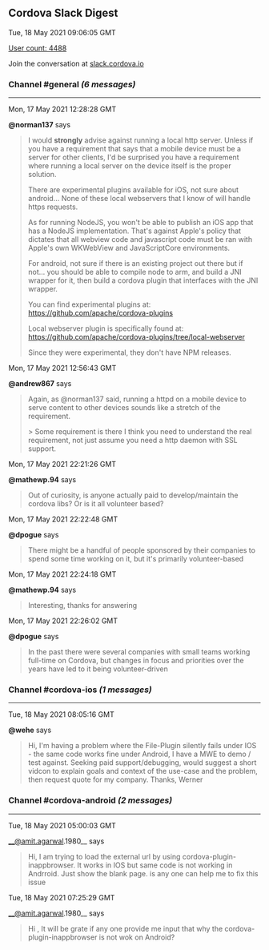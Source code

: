 ## Cordova Slack Digest
Tue, 18 May 2021 09:06:05 GMT

[User count: 4488](https://cordova.slack.com/)


Join the conversation at [slack.cordova.io](http://slack.cordova.io/)

### __Channel #general__ _(6 messages)_
---

Mon, 17 May 2021 12:28:28 GMT

__@norman137__ says 
> I would **strongly** advise against running a local http server. Unless if you have a requirement that says that a mobile device must be a server for other clients, I'd be surprised you have a requirement where running a local server on the device itself is the proper solution.
> 
> There are experimental plugins available for iOS, not sure about android... None of these local webservers that I know of will handle https requests.
> 
> As for running NodeJS, you won't be able to publish an iOS app that has a NodeJS implementation. That's against Apple's policy that dictates that all webview code and javascript code must be ran with Apple's own WKWebView and JavaScriptCore environments.
> 
> For android, not sure if there is an existing project out there but if not... you should be able to compile node to arm, and build a JNI wrapper for it, then build a cordova plugin that interfaces with the JNI wrapper.
> 
> You can find experimental plugins at: <https://github.com/apache/cordova-plugins>
> 
> Local webserver plugin is specifically found at: <https://github.com/apache/cordova-plugins/tree/local-webserver>
> 
> Since they were experimental, they don't have NPM releases.
> 

Mon, 17 May 2021 12:56:43 GMT

__@andrew867__ says 
> Again, as @norman137 said, running a httpd on a mobile device to serve content to other devices sounds like a stretch of the requirement.
> 
> &gt; Some requirement is there
> I think you need to understand the real requirement, not just assume you need a http daemon with SSL support.
> 

Mon, 17 May 2021 22:21:26 GMT

__@mathewp.94__ says 
> Out of curiosity, is anyone actually paid to develop/maintain the cordova libs? Or is it all volunteer based?
> 

Mon, 17 May 2021 22:22:48 GMT

__@dpogue__ says 
> There might be a handful of people sponsored by their companies to spend some time working on it, but it's primarily volunteer-based
> 

Mon, 17 May 2021 22:24:18 GMT

__@mathewp.94__ says 
> Interesting, thanks for answering
> 

Mon, 17 May 2021 22:26:02 GMT

__@dpogue__ says 
> In the past there were several companies with small teams working full-time on Cordova, but changes in focus and priorities over the years have led to it being volunteer-driven
> 

### __Channel #cordova-ios__ _(1 messages)_
---

Tue, 18 May 2021 08:05:16 GMT

__@wehe__ says 
> Hi, I'm having a problem where the File-Plugin silently fails under IOS - the same code works fine under Android, I have a MWE to demo / test against. Seeking paid support/debugging, would suggest a short vidcon to explain goals and context of the use-case and the problem, then request quote for my company.
> Thanks, Werner
> 

### __Channel #cordova-android__ _(2 messages)_
---

Tue, 18 May 2021 05:00:03 GMT

__@amit.agarwal.1980__ says 
> Hi, I  am trying to load the external url by using cordova-plugin-inappbrowser. It  works in IOS but same code is  not working in Andrroid. Just show the blank page. is any one can help me to fix this issue
> 

Tue, 18 May 2021 07:25:29 GMT

__@amit.agarwal.1980__ says 
> Hi , It will be grate if any one provide me input that why the cordova-plugin-inappbrowser is not wok on Android?
> 
